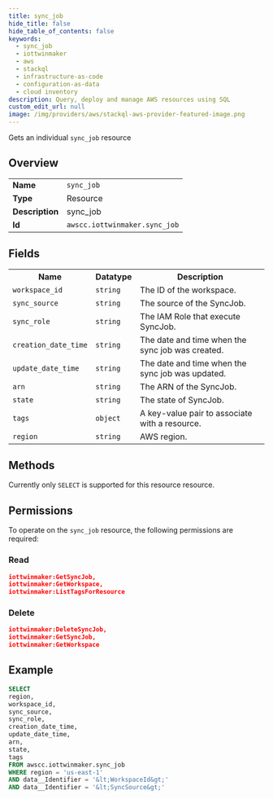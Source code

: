 ```yaml
---
title: sync_job
hide_title: false
hide_table_of_contents: false
keywords:
  - sync_job
  - iottwinmaker
  - aws
  - stackql
  - infrastructure-as-code
  - configuration-as-data
  - cloud inventory
description: Query, deploy and manage AWS resources using SQL
custom_edit_url: null
image: /img/providers/aws/stackql-aws-provider-featured-image.png
---
```

Gets an individual <code>sync_job</code> resource

## Overview
<table><tbody>
<tr><td><b>Name</b></td><td><code>sync_job</code></td></tr>
<tr><td><b>Type</b></td><td>Resource</td></tr>
<tr><td><b>Description</b></td><td>sync_job</td></tr>
<tr><td><b>Id</b></td><td><code>awscc.iottwinmaker.sync_job</code></td></tr>
</tbody></table>

## Fields
<table><tbody>
<tr><th>Name</th><th>Datatype</th><th>Description</th></tr>
<tr><td><code>workspace_id</code></td><td><code>string</code></td><td>The ID of the workspace.</td></tr>
<tr><td><code>sync_source</code></td><td><code>string</code></td><td>The source of the SyncJob.</td></tr>
<tr><td><code>sync_role</code></td><td><code>string</code></td><td>The IAM Role that execute SyncJob.</td></tr>
<tr><td><code>creation_date_time</code></td><td><code>string</code></td><td>The date and time when the sync job was created.</td></tr>
<tr><td><code>update_date_time</code></td><td><code>string</code></td><td>The date and time when the sync job was updated.</td></tr>
<tr><td><code>arn</code></td><td><code>string</code></td><td>The ARN of the SyncJob.</td></tr>
<tr><td><code>state</code></td><td><code>string</code></td><td>The state of SyncJob.</td></tr>
<tr><td><code>tags</code></td><td><code>object</code></td><td>A key-value pair to associate with a resource.</td></tr>
<tr><td><code>region</code></td><td><code>string</code></td><td>AWS region.</td></tr>

</tbody></table>

## Methods
Currently only <code>SELECT</code> is supported for this resource resource.

## Permissions

To operate on the <code>sync_job</code> resource, the following permissions are required:

### Read
```json
iottwinmaker:GetSyncJob,
iottwinmaker:GetWorkspace,
iottwinmaker:ListTagsForResource
```

### Delete
```json
iottwinmaker:DeleteSyncJob,
iottwinmaker:GetSyncJob,
iottwinmaker:GetWorkspace
```


## Example
```sql
SELECT
region,
workspace_id,
sync_source,
sync_role,
creation_date_time,
update_date_time,
arn,
state,
tags
FROM awscc.iottwinmaker.sync_job
WHERE region = 'us-east-1'
AND data__Identifier = '&lt;WorkspaceId&gt;'
AND data__Identifier = '&lt;SyncSource&gt;'
```

